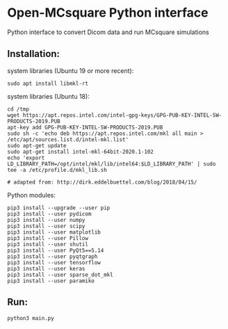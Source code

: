 # Open-MCsquare Python interface

Python interface to convert Dicom data and run MCsquare simulations

## Installation:

system libraries (Ubuntu 19 or more recent):
``` 
sudo apt install libmkl-rt
``` 

system libraries (Ubuntu 18):
``` 
cd /tmp
wget https://apt.repos.intel.com/intel-gpg-keys/GPG-PUB-KEY-INTEL-SW-PRODUCTS-2019.PUB
apt-key add GPG-PUB-KEY-INTEL-SW-PRODUCTS-2019.PUB
sudo sh -c 'echo deb https://apt.repos.intel.com/mkl all main > /etc/apt/sources.list.d/intel-mkl.list'
sudo apt-get update
sudo apt-get install intel-mkl-64bit-2020.1-102
echo 'export LD_LIBRARY_PATH=/opt/intel/mkl/lib/intel64:$LD_LIBRARY_PATH' | sudo tee -a /etc/profile.d/mkl_lib.sh

# adapted from: http://dirk.eddelbuettel.com/blog/2018/04/15/
``` 

Python modules:
``` 
pip3 install --upgrade --user pip
pip3 install --user pydicom
pip3 install --user numpy
pip3 install --user scipy
pip3 install --user matplotlib
pip3 install --user Pillow
pip3 install --user shutil
pip3 install --user PyQt5==5.14
pip3 install --user pyqtgraph
pip3 install --user tensorflow
pip3 install --user keras
pip3 install --user sparse_dot_mkl
pip3 install --user paramiko
```

## Run:

```
python3 main.py
```


